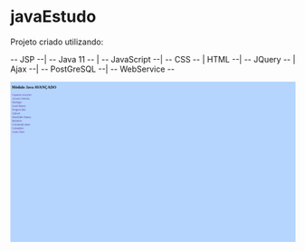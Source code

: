# javaEstudo

Projeto criado utilizando:

 -- JSP --|
 -- Java 11 -- | -- JavaScript --| 
 -- CSS -- | HTML --|
 -- JQuery -- | Ajax --|
 -- PostGreSQL --|
 -- WebService --
 
 <img src="https://github.com/Alisson7Neres/javaEstudo/blob/master/img/Captura%20de%20tela%20de%202020-07-19%2015-16-11.png" >

